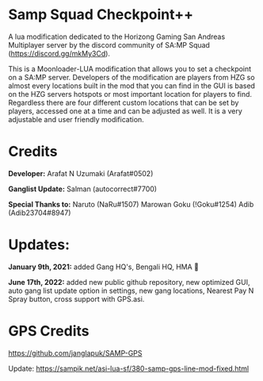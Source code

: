 # Samp Squad Checkpoint++
A lua modification dedicated to the Horizong Gaming San Andreas Multiplayer server by the discord community of SA:MP Squad (https://discord.gg/mkMy3Cd).

This is a Moonloader-LUA modification that allows you to set a checkpoint on a SA:MP server. Developers of the modification are players from HZG so almost every locations built in the mod that you can find in the GUI is based on the HZG servers hotspots or most important location for players to find. Regardless there are four different custom locations that can be set by players, accessed one at a time and can be adjusted as well. It is a very adjustable and user friendly modification.

# Credits
**Developer:**
Arafat N Uzumaki (Arafat#0502)

**Ganglist Update:**
Salman (autocorrect#7700)

**Special Thanks to:**
Naruto (NaRu#1507)
Marowan Goku (!Goku#1254)
Adib (Adib23704#8947)

# Updates:
**January 9th, 2021:** added Gang HQ's, Bengali HQ, HMA :eyes:

**June 17th, 2022:** added new public github repository, new optimized GUI, auto gang list update option in settings, new gang locations, Nearest Pay N Spray button, cross support with GPS.asi.

# GPS Credits
https://github.com/janglapuk/SAMP-GPS

Update: https://sampik.net/asi-lua-sf/380-samp-gps-line-mod-fixed.html
